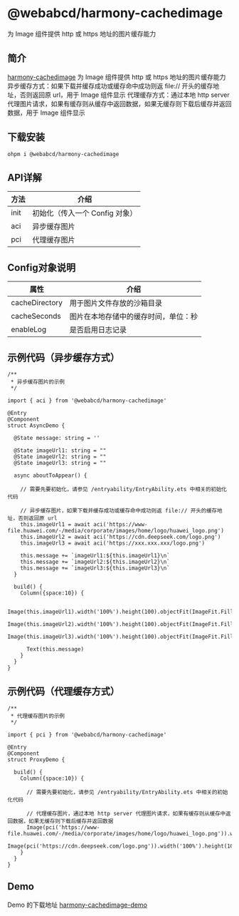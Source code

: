 # @webabcd/harmony-cachedimage
为 Image 组件提供 http 或 https 地址的图片缓存能力

## 简介
[harmony-cachedimage](https://ohpm.openharmony.cn/#/cn/detail/@webabcd%2Fharmony-cachedimage)
为 Image 组件提供 http 或 https 地址的图片缓存能力
异步缓存方式：如果下载并缓存成功或缓存命中成功则返 file:// 开头的缓存地址，否则返回原 url，用于 Image 组件显示
代理缓存方式：通过本地 http server 代理图片请求，如果有缓存则从缓存中返回数据，如果无缓存则下载后缓存并返回数据，用于 Image 组件显示

## 下载安装
`ohpm i @webabcd/harmony-cachedimage`

## API详解
| 方法   | 介绍                  |
|------|---------------------|
| init | 初始化（传入一个 Config 对象） | 
| aci  | 异步缓存图片              |
| pci  | 代理缓存图片              |

## Config对象说明
| 属性             | 介绍                 |
|----------------|--------------------|
| cacheDirectory | 用于图片文件存放的沙箱目录      | 
| cacheSeconds   | 图片在本地存储中的缓存时间，单位：秒 |
| enableLog      | 是否启用日志记录           |


## 示例代码（异步缓存方式）
```
/**
 * 异步缓存图片的示例
 */

import { aci } from '@webabcd/harmony-cachedimage'

@Entry
@Component
struct AsyncDemo {

  @State message: string = ''

  @State imageUrl1: string = ""
  @State imageUrl2: string = ""
  @State imageUrl3: string = ""

  async aboutToAppear() {

    // 需要先要初始化，请参见 /entryability/EntryAbility.ets 中相关的初始化代码

    // 异步缓存图片，如果下载并缓存成功或缓存命中成功则返 file:// 开头的缓存地址，否则返回原 url
    this.imageUrl1 = await aci('https://www-file.huawei.com/-/media/corporate/images/home/logo/huawei_logo.png')
    this.imageUrl2 = await aci('https://cdn.deepseek.com/logo.png')
    this.imageUrl3 = await aci('https://xxx.xxx.xxx/logo.png')

    this.message += `imageUrl1:${this.imageUrl1}\n`
    this.message += `imageUrl2:${this.imageUrl2}\n`
    this.message += `imageUrl3:${this.imageUrl3}\n`
  }

  build() {
    Column({space:10}) {

      Image(this.imageUrl1).width('100%').height(100).objectFit(ImageFit.Fill)
      Image(this.imageUrl2).width('100%').height(100).objectFit(ImageFit.Fill)
      Image(this.imageUrl3).width('100%').height(100).objectFit(ImageFit.Fill)

      Text(this.message)
    }
  }
}
```

## 示例代码（代理缓存方式）
```
/**
 * 代理缓存图片的示例
 */

import { pci } from '@webabcd/harmony-cachedimage'

@Entry
@Component
struct ProxyDemo {

  build() {
    Column({space:10}) {

      // 需要先要初始化，请参见 /entryability/EntryAbility.ets 中相关的初始化代码

      // 代理缓存图片，通过本地 http server 代理图片请求，如果有缓存则从缓存中返回数据，如果无缓存则下载后缓存并返回数据
      Image(pci('https://www-file.huawei.com/-/media/corporate/images/home/logo/huawei_logo.png')).width('100%').height(100).objectFit(ImageFit.Fill)
      Image(pci('https://cdn.deepseek.com/logo.png')).width('100%').height(100).objectFit(ImageFit.Fill)
    }
  }
}
```

## Demo
Demo 的下载地址 [harmony-cachedimage-demo](https://gitee.com/webabcd/HarmonyCachedImage)